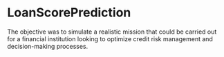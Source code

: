 # LoanScorePrediction
The objective was to simulate a realistic mission that could be carried out for a financial institution looking to optimize credit risk management and decision-making processes. 
